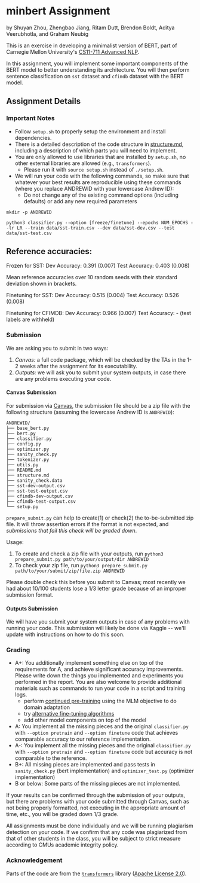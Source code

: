 # minbert Assignment
by Shuyan Zhou, Zhengbao Jiang, Ritam Dutt, Brendon Boldt, Aditya Veerubhotla, and Graham Neubig

This is an exercise in developing a minimalist version of BERT, part of Carnegie Mellon University's [CS11-711 Advanced NLP](http://phontron.com/class/anlp2021/index.html).

In this assignment, you will implement some important components of the BERT model to better understanding its architecture. 
You will then perform sentence classification on ``sst`` dataset and ``cfimdb`` dataset with the BERT model.

## Assignment Details

### Important Notes
* Follow `setup.sh` to properly setup the environment and install dependencies.
* There is a detailed description of the code structure in [structure.md](./structure.md), including a description of which parts you will need to implement.
* You are only allowed to use libraries that are installed by `setup.sh`, no other external libraries are allowed (e.g., `transformers`).
    * Please run it with `source setup.sh` instead of `./setup.sh`.
* We will run your code with the following commands, so make sure that whatever your best results are reproducible using these commands (where you replace ANDREWID with your lowercase Andrew ID):
    * Do not change any of the existing command options (including defaults) or add any new required parameters
```
mkdir -p ANDREWID

python3 classifier.py --option [freeze/finetune] --epochs NUM_EPOCHS --lr LR --train data/sst-train.csv --dev data/sst-dev.csv --test data/sst-test.csv
```
## Reference accuracies: 

Frozen for SST:
Dev Accuracy: 0.391 (0.007)
Test Accuracy: 0.403 (0.008)

Mean reference accuracies over 10 random seeds with their standard deviation shown in brackets.

Finetuning for SST:
Dev Accuracy: 0.515 (0.004)
Test Accuracy: 0.526 (0.008)

Finetuning for CFIMDB:
Dev Accuracy: 0.966 (0.007)
Test Accuracy: - (test labels are withheld)

### Submission

We are asking you to submit in two ways:
1. *Canvas:* a full code package, which will be checked by the TAs in the 1-2 weeks 
   after the assignment for its executability.
2. *Outputs:* we will ask you to submit your system outputs, in case there are any problems executing your code.

#### Canvas Submission

For submission via [Canvas](https://canvas.cmu.edu/),
the submission file should be a zip file with the following structure (assuming the
lowercase Andrew ID is ``ANDREWID``):
```
ANDREWID/
├── base_bert.py
├── bert.py
├── classifier.py
├── config.py
├── optimizer.py
├── sanity_check.py
├── tokenizer.py
├── utils.py
├── README.md
├── structure.md
├── sanity_check.data
├── sst-dev-output.csv 
├── sst-test-output.csv 
├── cfimdb-dev-output.csv 
├── cfimdb-test-output.csv 
└── setup.py
```

`prepare_submit.py` can help to create(1) or check(2) the to-be-submitted zip file. It
will throw assertion errors if the format is not expected, and *submissions that fail
this check will be graded down*.

Usage:
1. To create and check a zip file with your outputs, run
   `python3 prepare_submit.py path/to/your/output/dir ANDREWID`
2. To check your zip file, run
   `python3 prepare_submit.py path/to/your/submit/zip/file.zip ANDREWID`

Please double check this before you submit to Canvas; most recently we had about 10/100
students lose a 1/3 letter grade because of an improper submission format.

#### Outputs Submission

We will have you submit your system outputs in case of any problems with running your code. This submission will likely be done via Kaggle -- we'll update with instructions on how to do this soon.


### Grading
* A+: You additionally implement something else on top of the requirements for A, and achieve significant accuracy improvements. Please write down the things you implemented and experiments you performed in the report. You are also welcome to provide additional materials such as commands to run your code in a script and training logs.
    * perform [continued pre-training](https://arxiv.org/abs/2004.10964) using the MLM objective to do domain adaptation
    * try [alternative fine-tuning algorithms](https://www.aclweb.org/anthology/2020.acl-main.197)
    * add other model components on top of the model
* A: You implement all the missing pieces and the original ``classifier.py`` with ``--option pretrain`` and ``--option finetune`` code that achieves comparable accuracy to our reference implementation.
* A-: You implement all the missing pieces and the original ``classifier.py`` with ``--option pretrain`` and ``--option finetune`` code but accuracy is not comparable to the reference.
* B+: All missing pieces are implemented and pass tests in ``sanity_check.py`` (bert implementation) and ``optimizer_test.py`` (optimizer implementation)
* B or below: Some parts of the missing pieces are not implemented.

If your results can be confirmed through the submission of your outputs, but there are problems with your
code submitted through Canvas, such as not being properly formatted, not executing in
the appropriate amount of time, etc., you will be graded down 1/3 grade.

All assignments must be done individually and we will be running plagiarism detection
on your code. If we confirm that any code was plagiarized from that of other students
in the class, you will be subject to strict measure according to CMUs academic integrity
policy.

### Acknowledgement
Parts of the code are from the [`transformers`](https://github.com/huggingface/transformers) library ([Apache License 2.0](./LICENSE)).
